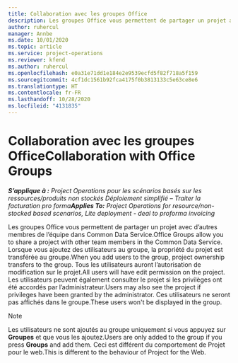 ```yaml
---
title: Collaboration avec les groupes Office
description: Les groupes Office vous permettent de partager un projet avec d’autres membres de l’équipe dans Common Data Service.
author: ruhercul
manager: Annbe
ms.date: 10/01/2020
ms.topic: article
ms.service: project-operations
ms.reviewer: kfend
ms.author: ruhercul
ms.openlocfilehash: e0a31e71dd1e184e2e9539ecfd5f82f718a5f159
ms.sourcegitcommit: 4cf1dc1561b92fca4175f0b3813133c5e63ce8e6
ms.translationtype: HT
ms.contentlocale: fr-FR
ms.lasthandoff: 10/28/2020
ms.locfileid: "4131835"
---
```

# <a name="collaboration-with-office-groups"></a><span data-ttu-id="ac99f-103">Collaboration avec les groupes Office</span><span class="sxs-lookup"><span data-stu-id="ac99f-103">Collaboration with Office Groups</span></span>

<span data-ttu-id="ac99f-104">_**S’applique à :** Project Operations pour les scénarios basés sur les ressources/produits non stockés Déploiement simplifié – Traiter la facturation pro forma_</span><span class="sxs-lookup"><span data-stu-id="ac99f-104">_**Applies To:** Project Operations for resource/non-stocked based scenarios, Lite deployment - deal to proforma invoicing_</span></span>

<span data-ttu-id="ac99f-105">Les groupes Office vous permettent de partager un projet avec d’autres membres de l’équipe dans Common Data Service.</span><span class="sxs-lookup"><span data-stu-id="ac99f-105">Office Groups allow you to share a project with other team members in the Common Data Service.</span></span> <span data-ttu-id="ac99f-106">Lorsque vous ajoutez des utilisateurs au groupe, la propriété du projet est transférée au groupe.</span><span class="sxs-lookup"><span data-stu-id="ac99f-106">When you add users to the group, project ownership transfers to the group.</span></span> <span data-ttu-id="ac99f-107">Tous les utilisateurs auront l’autorisation de modification sur le projet.</span><span class="sxs-lookup"><span data-stu-id="ac99f-107">All users will have edit permission on the project.</span></span> <span data-ttu-id="ac99f-108">Les utilisateurs peuvent également consulter le projet si les privilèges ont été accordés par l’administrateur.</span><span class="sxs-lookup"><span data-stu-id="ac99f-108">Users may also see the project if privileges have been granted by the administrator.</span></span> <span data-ttu-id="ac99f-109">Ces utilisateurs ne seront pas affichés dans le groupe.</span><span class="sxs-lookup"><span data-stu-id="ac99f-109">These users won't be displayed in the group.</span></span>

> [!NOTE] 
> <span data-ttu-id="ac99f-110">Les utilisateurs ne sont ajoutés au groupe uniquement si vous appuyez sur **Groupes** et que vous les ajoutez.</span><span class="sxs-lookup"><span data-stu-id="ac99f-110">Users are only added to the group if you press **Groups** and add them.</span></span> <span data-ttu-id="ac99f-111">Ceci est différent du comportement de Projet pour le web.</span><span class="sxs-lookup"><span data-stu-id="ac99f-111">This is different to the behaviour of Project for the Web.</span></span> 

